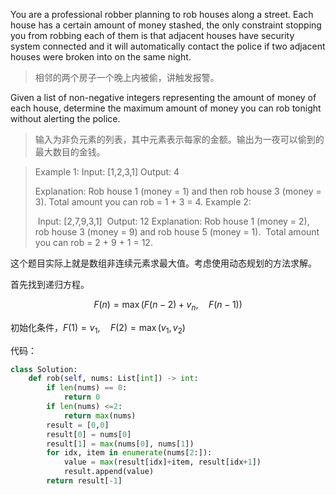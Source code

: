 You are a professional robber planning to rob houses along a street. Each house has a certain amount of money stashed, the only constraint stopping you from robbing each of them is that adjacent houses have security system connected and it will automatically contact the police if two adjacent houses were broken into on the same night.

> 相邻的两个房子一个晚上内被偷，讲触发报警。

Given a list of non-negative integers representing the amount of money of each house, determine the maximum amount of money you can rob tonight without alerting the police.
> 输入为非负元素的列表，其中元素表示每家的金额。输出为一夜可以偷到的最大数目的金钱。

>Example 1:
>	Input: [1,2,3,1]
>	Output: 4
>
>Explanation: Rob house 1 (money = 1) and then rob house 3 (money = 3).
>             Total amount you can rob = 1 + 3 = 4.
>Example 2:
>
>​	Input: [2,7,9,3,1]
>​	Output: 12
>Explanation: Rob house 1 (money = 2), rob house 3 (money = 9) and rob house 5 (money = 1).
>​             Total amount you can rob = 2 + 9 + 1 = 12.



这个题目实际上就是数组非连续元素求最大值。考虑使用动态规划的方法求解。

首先找到递归方程。 

$$
F(n) = \max(F(n-2)+v_n, \quad F(n-1))
$$

初始化条件，$F(1)=v_1, \quad F(2)=\max(v_1,v_2)$

代码：

```python
class Solution:
    def rob(self, nums: List[int]) -> int:
        if len(nums) == 0:
            return 0
        if len(nums) <=2:
            return max(nums)
        result = [0,0]
        result[0] = nums[0]
        result[1] = max(nums[0], nums[1])
        for idx, item in enumerate(nums[2:]):
            value = max(result[idx]+item, result[idx+1])
            result.append(value)
        return result[-1]
```